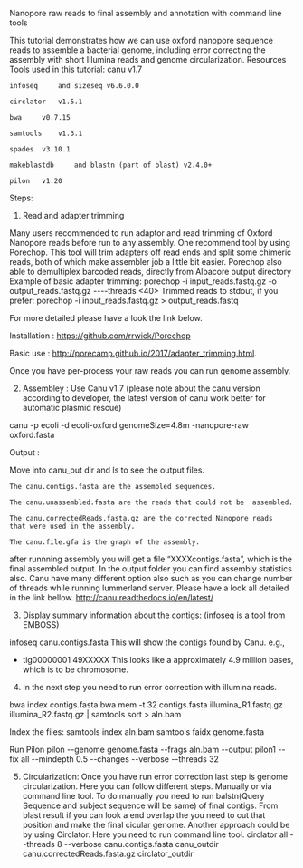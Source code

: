 
Nanopore raw reads to final assembly and annotation with command line tools


This tutorial demonstrates how we can use oxford nanopore sequence reads to assemble a bacterial genome, including error correcting the assembly with short Illumina reads and genome circularization.
Resources
Tools used in this tutorial:
	canu 	v1.7
	
	infoseq 	and sizeseq v6.6.0.0
	
	circlator 	v1.5.1 	
	
	bwa 	v0.7.15
	
	samtools 	v1.3.1
	
	spades 	v3.10.1
	
	makeblastdb 	and blastn (part of blast) v2.4.0+
	
	pilon 	v1.20

Steps:

1. Read and adapter trimming

Many users recommended to run adaptor and read trimming of Oxford Nanopore reads before run to any assembly. One recommend tool by using Porechop. This tool will trim adapters off read ends and split some chimeric reads, both of which make assembler job a little bit easier. Porechop also able to demultiplex barcoded reads, directly from Albacore output directory
Example of basic adapter trimming:
porechop -i input_reads.fastq.gz -o output_reads.fastq.gz ----threads <40>
Trimmed reads to stdout, if you prefer:
porechop -i input_reads.fastq.gz > output_reads.fastq

For more detailed please have a look the link below.

Installation : https://github.com/rrwick/Porechop

Basic use : http://porecamp.github.io/2017/adapter_trimming.html. 

Once you have per-process your raw reads you can run genome assembly.

2. Assembley : Use Canu v1.7 (please note about the canu version according to developer, the latest version of canu work better for automatic plasmid rescue)

<your path where canu installed> canu -p ecoli -d ecoli-oxford genomeSize=4.8m -nanopore-raw oxford.fasta

Output : 


Move 	into canu_out dir and ls 	to 	see the output files.
	
	The canu.contigs.fasta are the assembled sequences.
	
	The canu.unassembled.fasta are the reads that could not be 	assembled.
	
	The canu.correctedReads.fasta.gz are the corrected Nanopore reads 	that were used in the assembly.
	
	The canu.file.gfa is the graph of the assembly.
after runnning assembly you will get a file “XXXXcontigs.fasta”, which is the final assembled output. In the output folder you can find assembly statistics also. Canu have many different option also such as you can change number of  threads while running lummerland server. Please have a look all detailed in the link bellow.  http://canu.readthedocs.io/en/latest/


3. Display summary information about the contigs: (infoseq is a tool from EMBOSS)

infoseq canu.contigs.fasta
	This will show the contigs found by Canu. e.g.,
   - tig00000001   49XXXXX
This looks like a approximately 4.9 million bases, which is to be chromosome.
4. In the next step you need to run error correction with illumina reads. 
 
bwa index contigs.fasta 
bwa mem -t 32 contigs.fasta illumina_R1.fastq.gz illumina_R2.fastq.gz | samtools sort > aln.bam

Index the files:
samtools index aln.bam 
samtools faidx genome.fasta

Run Pilon
pilon --genome genome.fasta --frags aln.bam --output pilon1 --fix all --mindepth 0.5 --changes --verbose --threads 32


5. Circularization:
Once you have run error correction last step is genome circularization. Here you can follow different steps. Manually or via command line tool. To do manually you need to run balstn(Query Sequence and subject sequence will be same) of final contigs. From blast result if you can look a end overlap the you need to cut that position and make the final cicular genome. Another approach could be by using Circlator. Here you need to run command line tool. 
circlator all --threads 8 --verbose canu.contigs.fasta canu_outdir canu.correctedReads.fasta.gz circlator_outdir


